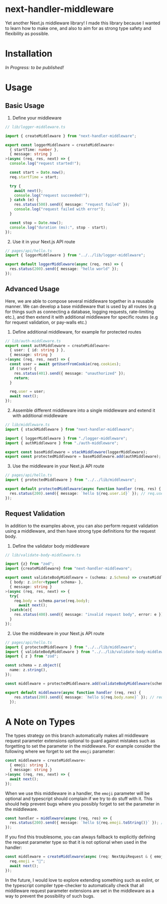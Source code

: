 # next-handler-middleware
Yet another Next.js middleware library! I made this library because I wanted to learn how to make one, and also to aim for as strong type safety and flexibility as possible.

# Installation
_In Progress: to be published!_

# Usage

## Basic Usage
1. Define your middleware
```ts
// lib/logger-middleware.ts

import { createMiddleware } from "next-handler-middleware";

export const loggerMiddleware = createMiddleware<
  { startTime: number },
  { message: string }
>(async (req, res, next) => {
  console.log("request started!");

  const start = Date.now();
  req.startTime = start;

  try {
    await next();
    console.log("request succeeded!");
  } catch (e) {
    res.status(500).send({ message: "request failed" });
    console.log("request failed with error");
  }

  const stop = Date.now();
  console.log("duration (ms):", stop - start);
});
```

2. Use it in your Next.js API route
```ts
// pages/api/hello.ts
import { loggerMiddleware } from "../../lib/logger-middleware";

export default loggerMiddleware(async (req, res) => {
  res.status(200).send({ message: "hello world" });
});
```


## Advanced Usage
Here, we are able to compose several middleware together in a reusable manner. We can develop a base middleware that is used by all routes (e.g for things such as connecting a database, logging requests, rate-limiting etc.), and then extend it with additional middleware for specific routes (e.g for request validation, or pay-walls etc.)

1. Define additional middleware, for example for protected routes

```ts
// lib/auth-middleware.ts
export const authMiddleware = createMiddleware<
  { user: { id: string } },
  { message: string }
>(async (req, res, next) => {
  const user = await getUserFromCookie(req.cookies);
  if (!user) {
    res.status(401).send({ message: "unauthorized" });
    return;
  }

  req.user = user;
  await next();
});
```

2. Assemble different middleware into a single middleware and extend it with additional middleware

```ts
// lib/middleware.ts
import { stackMiddleware } from "next-handler-middleware";

import { loggerMiddleware } from "./logger-middleware";
import { authMiddleware } from "./auth-middleware";

export const baseMiddleware = stackMiddleware(loggerMiddleware);
export const protectedMiddleware = baseMiddleware.add(authMiddleware);
```

3. Use the middleware in your Next.js API route

```ts
// pages/api/hello.ts
import { protectedMiddleware } from "../../lib/middleware";

export default protectedMiddleware(async function handler (req, res) {
  res.status(200).send({ message: `hello ${req.user.id}` }); // req.user is defined and strongly typed by middleware
});
```

## Request Validation
In addition to the examples above, you can also perform request validation using a middleware, and
then have strong type definitions for the request body.

1. Define the validator body middleware

```ts
// lib/validate-body-middleware.ts

import {z} from "zod";
import {createMiddleware} from "next-handler-middleware";

export const validateBodyMiddleware = (schema: z.Schema) => createMiddleware<
  { body: z.infer<typeof schema> },
  { message: string }
>(async (req, res, next) => {
  try{
    req.body = schema.parse(req.body);
      await next();
  }catch(e){
    res.status(400).send({ message: "invalid request body", error: e });
  }
});
```

2. Use the middleware in your Next.js API route

```ts
// pages/api/hello.ts
import { protectedMiddleware } from "../../lib/middleware";
import { validateBodyMiddleware } from "../../lib/validate-body-middleware";
import { z } from "zod";

const schema = z.object({
  name: z.string(),
});

const middleware = protectedMiddleware.add(validateBodyMiddleware(schema));

export default middleware(async function handler (req, res) {
    res.status(200).send({ message: `hello ${req.body.name}` }); // req.body is defined and strongly typed by middleware
  });
```

# A Note on Types
The types strategy on this branch automatically makes all middleware request parameter extensions optional to 
guard against mistakes such as forgetting to set the parameter in the middleware. For example consider the
following where we forget to set the `emoji` parameter:

```typescript
const middleware = createMiddleware<
  { emoji: string },
  { message: string }
>(async (req, res, next) => {
  await next();
});
```

When we use this middleware in a handler, the `emoji` parameter will be optional and typescript should complain if we try to do stuff with it. This should help prevent bugs where you possibly forget to set the parameter in the middleware.
```typescript
const handler = middleware(async (req, res) => {
  res.status(200).send({ message: `hello ${req.emoji.toString()}` }); // req.emoji is possibly undefined
});
```

If you find this troublesome, you can always fallback to explicitly defining the request parameter type so that it is not optional when used in the handler:
```typescript
const middleware = createMiddleware(async (req: NextApiRequest & { emoji: string }, res, next) => {
  req.emoji = "👋";
  await next();
});
```

In the future, I would love to explore extending something such as eslint, or the typescript compiler type-checker to automatically check that all middleware request parameter extensions are set in the middleware as a way to prevent the possibility of such bugs.
